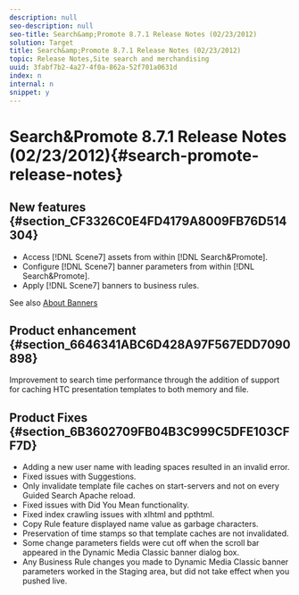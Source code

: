 ```yaml
---
description: null
seo-description: null
seo-title: Search&amp;Promote 8.7.1 Release Notes (02/23/2012)
solution: Target
title: Search&amp;Promote 8.7.1 Release Notes (02/23/2012)
topic: Release Notes,Site search and merchandising
uuid: 3fabf7b2-4a27-4f0a-862a-52f701a0631d
index: n
internal: n
snippet: y
---
```


# Search&amp;Promote 8.7.1 Release Notes (02/23/2012){#search-promote-release-notes}

## New features {#section_CF3326C0E4FD4179A8009FB76D514304}

* Access [!DNL Scene7] assets from within [!DNL Search&amp;Promote]. 
* Configure [!DNL Scene7] banner parameters from within [!DNL Search&amp;Promote]. 
* Apply [!DNL Scene7] banners to business rules.

See also [About Banners](../c-about-design-menu/c-about-banners.md#concept_5BBE01FEC6134393B43CC917C8CC64DA)

## Product enhancement {#section_6646341ABC6D428A97F567EDD7090898}

Improvement to search time performance through the addition of support for caching HTC presentation templates to both memory and file.

## Product Fixes {#section_6B3602709FB04B3C999C5DFE103CFF7D}

* Adding a new user name with leading spaces resulted in an invalid error. 
* Fixed issues with Suggestions. 
* Only invalidate template file caches on start-servers and not on every Guided Search Apache reload. 
* Fixed issues with Did You Mean functionality. 
* Fixed index crawling issues with xlhtml and ppthtml. 
* Copy Rule feature displayed name value as garbage characters. 
* Preservation of time stamps so that template caches are not invalidated. 
* Some change parameters fields were cut off when the scroll bar appeared in the Dynamic Media Classic banner dialog box. 
* Any Business Rule changes you made to Dynamic Media Classic banner parameters worked in the Staging area, but did not take effect when you pushed live.

